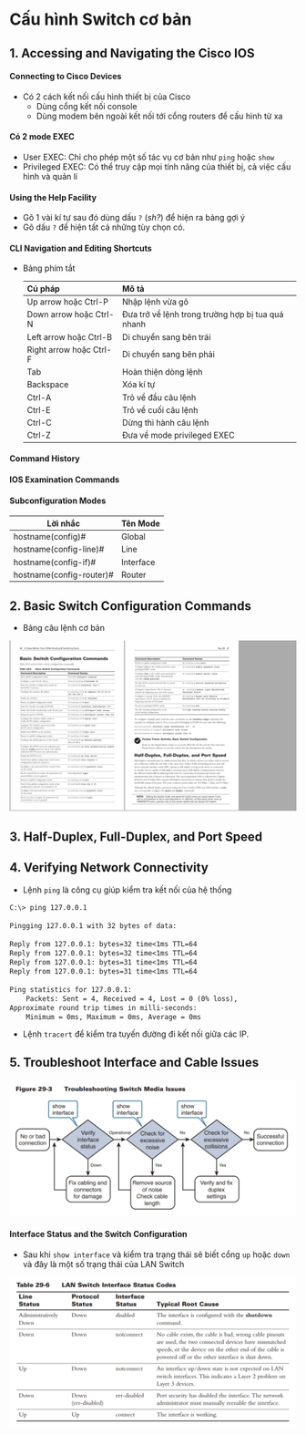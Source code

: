 # Cấu hình Switch cơ bản 

## 1. Accessing and Navigating the Cisco IOS

#### Connecting to Cisco Devices
- Có 2 cách kết nối cấu hình thiết bị của Cisco 
    - Dùng cổng kết nối console 
    - Dùng modem bên ngoài kết nối tới cổng routers để cấu hình từ xa
#### Có 2 mode EXEC
- User EXEC: Chỉ cho phép một số tác vụ cơ bản như `ping` hoặc `show`
- Privileged EXEC: Có thể truy cập mọi tính năng của thiết bị, cả việc cấu hình và quản lí
#### Using the Help Facility
- Gõ 1 vài kí tự sau đó dùng dấu `?` (*sh?*) để hiện ra bảng gợi ý
- Gõ dấu `?` để hiện tất cả những tùy chọn có. 
#### CLI Navigation and Editing Shortcuts
- Bảng phím tắt

    | Cú pháp | Mô tả | 
    | ------- | ---- |
    | Up arrow hoặc Ctrl-P | Nhập lệnh vừa gõ | 
    | Down arrow hoặc Ctrl-N | Đưa trở về lệnh trong trường hợp bị tua quá nhanh |
    | Left arrow hoặc Ctrl-B | Di chuyển sang bên trái | 
    | Right arrow hoặc Ctrl-F | Di chuyển sang bên phải |
    | Tab | Hoàn thiện dòng lệnh |
    | Backspace | Xóa kí tự | 
    | Ctrl-A | Trỏ về đầu câu lệnh |
    | Ctrl-E | Trỏ về cuối câu lệnh |
    | Ctrl-C | Dừng thi hành câu lệnh |
    | Ctrl-Z | Đưa về mode privileged EXEC |

#### Command History 
#### IOS Examination Commands
#### Subconfiguration Modes

| Lời nhắc | Tên Mode | 
| -------- | -------- |
| hostname(config)#  | Global |
| hostname(config-line)# | Line |
| hostname(config-if)# | Interface |
| hostname(config-router)# | Router |

## 2. Basic Switch Configuration Commands 
- Bảng câu lệnh cơ bản 

![1](/image/2021-04-01_14-34-13.png)

## 3. Half-Duplex, Full-Duplex, and Port Speed 

## 4. Verifying Network Connectivity
- Lệnh `ping` là công cụ giúp kiểm tra kết nối của hệ thống 
```
C:\> ping 127.0.0.1 

Pingging 127.0.0.1 with 32 bytes of data:

Reply from 127.0.0.1: bytes=32 time<1ms TTL=64
Reply from 127.0.0.1: bytes=32 time<1ms TTL=64
Reply from 127.0.0.1: bytes=31 time<1ms TTL=64
Reply from 127.0.0.1: bytes=31 time<1ms TTL=64

Ping statistics for 127.0.0.1:
    Packets: Sent = 4, Received = 4, Lost = 0 (0% loss),
Approximate round trip times in milli-seconds:
    Minimum = 0ms, Maximum = 0ms, Average = 0ms
```
- Lệnh `tracert` để kiểm tra tuyến đường đi kết nối giữa các IP.

## 5. Troubleshoot Interface and Cable Issues

![2](/image/2021-04-01_14-56-01.png)

#### Interface Status and the Switch Configuration 
- Sau khi `show interface` và kiểm tra trạng thái sẽ biết cổng `up` hoặc `down` và đây là một số trạng thái của LAN Switch 

![3](/image/2021-04-01_15-04-53.png)

